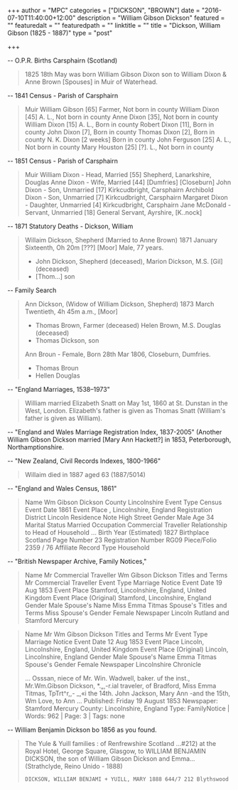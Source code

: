 +++
author = "MPC"
categories = ["DICKSON", "BROWN"]
date = "2016-07-10T11:40:00+12:00"
description = "William Gibson Dickson"
featured = ""
featuredalt = ""
featuredpath = ""
linktitle = ""
title = "Dickson, William Gibson (1825 - 1887)"
type = "post"

+++

--  O.P.R. Births Carsphairn (Scotland)

>
>    1825  18th May was born William Gibson Dixon
>          son to William Dixon & Anne Brown
>          [Spouses] in Muir of Waterhead.
>

-- 1841 Census - Parish of Carsphairn

>    Muir  William Gibson [65] Farmer, Not born in county
>          William Dixon [45] A. L., Not born in county
>          Anne Dixon [35], Not born in county
>          William Dixon [15] A. L., Born in county
>          Robert Dixon [11], Born in county
>          John Dixon [7], Born in county
>          Thomas Dixon [2], Born in county
>          N. K. Dixon [2 weeks] Born in county
>          John Ferguson [25] A. L., Not born in county
>          Mary Houston [25] [?]. L., Not born in county

-- 1851 Census - Parish of Carsphairn

>    Muir  William Dixon - Head, Married [55] Shepherd, Lanarkshire, Douglas
>          Anne Dixon - Wife, Married [44] [Dumfries] [Closeburn]
>          John Dixon - Son, Unmarried [17] Kirkcudbright, Carsphairn
>          Archibold Dixon - Son, Unmarried [7] Kirkcudbright, Carsphairn
>          Margaret Dixon - Daughter, Unmarried [4] Kirkcudbright, Carsphairn
>          Jane McDonald - Servant, Unmarried [18] General Servant, Ayrshire, [K..nock]
>

-- 1871 Statutory Deaths - Dickson, William

>    Willaim Dickson, Shepherd (Married to Anne Brown)
>    1871 January Sixteenth, Oh 20m [???] [Moor]
>    Male, 77 years.
>    - John Dickson, Shepherd (deceased), Marion Dickson, M.S. [Gil] (deceased)
>    - [Thom...] son

-- Family Search

>    Ann Dickson, (Widow of William Dickson, Shepherd)
>    1873 March Twentieth, 4h 45m a.m., [Moor]
>    - Thomas Brown, Farmer (deceased) Helen Brown, M.S. Douglas (deceased)
>    - Thomas Dickson, son
>
>    Ann Broun - Female, Born 28th Mar 1806, Closeburn, Dumfries.
>    - Thomas Broun
>    - Hellen Douglas


-- "England Marriages, 1538–1973"

>    William married Elizabeth Snatt on May 1st, 1860 at St. Dunstan in the West, London. Elizabeth's father is given as Thomas Snatt (William's father is given as William).

-- "England and Wales Marriage Registration Index, 1837-2005"
   (Another William Gibson Dickson married [Mary Ann Hackett?] in 1853, Peterborough, Northamptionshire.

-- "New Zealand, Civil Records Indexes, 1800-1966"

>    Willaim died in 1887 aged 63 (1887/5014)

-- "England and Wales Census, 1861"

>    Name    Wm Gibson Dickson
>    County  Lincolnshire
>    Event Type      Census
>    Event Date      1861
>    Event Place     , Lincolnshire, England
>    Registration District   Lincoln
>    Residence Note  High Street
>    Gender  Male
>    Age     34
>    Marital Status  Married
>    Occupation      Commercial Traveller
>    Relationship to Head of Household       ...
>    Birth Year (Estimated)  1827
>    Birthplace      Scotland
>    Page Number     23
>    Registration Number     RG09
>    Piece/Folio     2359 / 76
>    Affiliate Record Type   Household

-- "British Newspaper Archive, Family Notices,"

>    Name        Mr Commercial Traveller Wm Gibson Dickson
>    Titles and Terms    Mr Commercial Traveller
>    Event Type  Marriage Notice
>    Event Date  19 Aug 1853
>    Event Place Stamford, Lincolnshire, England, United Kingdom
>    Event Place (Original)      Stamford, Lincolnshire, England
>    Gender      Male
>    Spouse's Name       Miss Emma Titmas
>    Spouse's Titles and Terms   Miss
>    Spouse's Gender     Female
>    Newspaper   Lincoln Rutland and Stamford Mercury

>    Name        Mr Wm Gibson Dickson
>    Titles and Terms    Mr
>    Event Type  Marriage Notice
>    Event Date  12 Aug 1853
>    Event Place Lincoln, Lincolnshire, England, United Kingdom
>    Event Place (Original)      Lincoln, Lincolnshire, England
>    Gender      Male
>    Spouse's Name       Emma Titmas
>    Spouse's Gender     Female
>    Newspaper   Lincolnshire Chronicle
>
>    ... Osssan, niece of Mr. Win. Wadwell, baker. uf the inst., Mr.Wm.Gibson Dickson, *.„,-r.ial traveler, of Bradford, Miss Emma Titmas, TpTrt^r,,- _,«i the 14th. John Jackson, Mary Ann -and the 15th, Wm Love, to Ann ...
>    Published: Friday 19 August 1853 
>    Newspaper: Stamford Mercury 
>    County: Lincolnshire, England 
>    Type: FamilyNotice | Words: 962 | Page: 3 | Tags: none
>

-- William Benjamin Dickson bo 1856 as you found.

>    The Yule & Yuill families : of Renfrewshire Scotland 
>    ...#212) at the Royal Hotel, George Square, Glasgow, to WILLIAM BENJAMIN DICKSON, the son of William Gibson Dickson and Emma... (Strathclyde, Reino Unido - 1888)
>
>
>     DICKSON, WILLIAM BENJAMI + YUILL, MARY 1888 644/7 212 Blythswood
